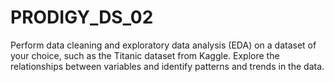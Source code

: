 # PRODIGY_DS_02
 Perform data cleaning and exploratory data analysis (EDA) on a dataset of your choice, such as the Titanic dataset from Kaggle. Explore the relationships between variables and identify patterns and trends in the data.
